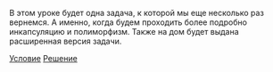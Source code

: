 В этом уроке будет одна задача, к которой мы еще несколько раз вернемся. А именно, когда будем проходить более подробно инкапсуляцию и полиморфизм.
Также на дом будет выдана расширенная версия задачи.

[Условие](statement.md)
[Решение](solution.cpp)